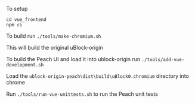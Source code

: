 To setup

```
cd vue_frontend
npm ci
```

To build run `./tools/make-chromium.sh`

This will build the original uBlock-origin

To build the Peach UI and load it into ublock-origin run `./tools/add-vue-development.sh`

Load the `ublock-origin-peach\dist\build\uBlock0.chromium` directory into chrome

Run `./tools/run-vue-unittests.sh` to run the Peach unit tests

